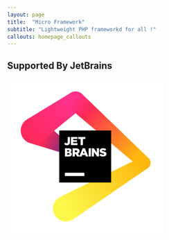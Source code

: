 ```yaml
---
layout: page
title:  "Micro Framework"
subtitle: "Lightweight PHP frameworkd for all !"
callouts: homepage_callouts
---
```


## Supported By JetBrains
[![JetBrains](/assets/jb_beam.svg)](https://jetbrains.com)
